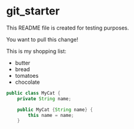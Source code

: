 # git_starter
This README file is created for testing purposes.

You want to pull this change!

This is my shopping list:
* butter
* bread
* tomatoes
* chocolate

```java
public class MyCat {
	private String name;

	public MyCat {String name} {
		this name = name;
	}
```
